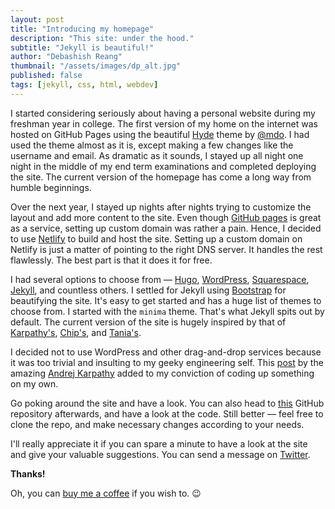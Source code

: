 ```yaml
---
layout: post
title: "Introducing my homepage"
description: "This site: under the hood."
subtitle: "Jekyll is beautiful!"
author: "Debashish Reang"
thumbnail: "/assets/images/dp_alt.jpg"
published: false
tags: [jekyll, css, html, webdev]
---
```


I started considering seriously about having a personal website during my freshman year in college. The first version of my home on the internet was hosted on GitHub Pages using the beautiful [Hyde](https://hyde.getpoole.com/) theme by [@mdo](https://twitter.com/mdo). I had used the theme almost as it is, except making a few changes like the username and email. As dramatic as it sounds, I stayed up all night one night in the middle of my end term examinations and completed deploying the site. The current version of the homepage has come a long way from humble beginnings.

Over the next year, I stayed up nights after nights trying to customize the layout and add more content to the site. Even though [GitHub pages](https://pages.github.com/) is great as a service, setting up custom domain was rather a pain. Hence, I decided to use [Netlify](https://netlify.com) to build and host the site. Setting up a custom domain on Netlify is just a matter of pointing to the right DNS server. It handles the rest flawlessly. The best part is that it does it for free.

I had several options to choose from &mdash; [Hugo](https://gohugo.io/), [WordPress](https://wordpress.com/), [Squarespace](https://www.squarespace.com/), [Jekyll](https://jekyllrb.com/), and countless others. I settled for Jekyll using [Bootstrap](https://getbootstrap.com/) for beautifying the site. It's easy to get started and has a huge list of themes to choose from. I started with the `minima` theme. That's what Jekyll spits out by default. The current version of the site is hugely inspired by that of [Karpathy's](https://karpathy.github.io), [Chip's](https://huyenchip.com), and [Tania's](https://taniarascia.com).

I decided not to use WordPress and other drag-and-drop services because it was too trivial and insulting to my geeky engineering self. This [post](http://karpathy.github.io/2014/07/01/switching-to-jekyll/) by the amazing [Andrej Karpathy](https://cs.stanford.edu/people/karpathy/) added to my conviction of coding up something on my own.

Go poking around the site and have a look. You can also head to [this](https://github.com/reangdeba/reangdeba.xyz) GitHub repository afterwards, and have a look at the code. Still better &mdash; feel free to clone the repo, and make necessary changes according to your needs.

I'll really appreciate it if you can spare a minute to have a look at the site and give your valuable suggestions. You can send a message on [Twitter](https://twitter.com/reangdeba).

**Thanks!**

Oh, you can [buy me a coffee](https://buymeacoffee.com/reangdeba) if you wish to. 😉
